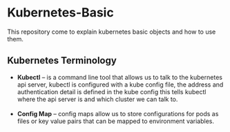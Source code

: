 # Kubernetes-Basic
This repository come to explain kubernetes basic objects and how to use them.

## Kubernetes Terminology
- **Kubectl** – is a command line tool that allows us to talk to the kubernetes api server, kubectl is configured with a kube config file, the address and authentication detail is defined in the kube config this tells kubectl where the api server is and which cluster we can talk to.
<br/><br/>
- **Config Map** – config maps allow us to store configurations for pods as files or key value pairs that can be mapped to environment variables.
<br/><br/>

























